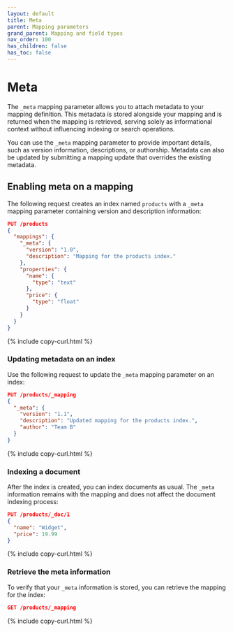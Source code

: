 ```yaml
---
layout: default
title: Meta
parent: Mapping parameters
grand_parent: Mapping and field types
nav_order: 100
has_children: false
has_toc: false
---
```


# Meta

The `_meta` mapping parameter allows you to attach metadata to your mapping definition. This metadata is stored alongside your mapping and is returned when the mapping is retrieved, serving solely as informational context without influencing indexing or search operations.

You can use the `_meta` mapping parameter to provide important details, such as version information, descriptions, or authorship. Metadata can also be updated by submitting a mapping update that overrides the existing metadata.


## Enabling meta on a mapping

The following request creates an index named `products` with a `_meta` mapping parameter containing version and description information:

```json
PUT /products
{
  "mappings": {
    "_meta": {
      "version": "1.0",
      "description": "Mapping for the products index."
    },
    "properties": {
      "name": {
        "type": "text"
      },
      "price": {
        "type": "float"
      }
    }
  }
}
```
{% include copy-curl.html %}

### Updating metadata on an index

Use the following request to update the `_meta` mapping parameter on an index:

```json
PUT /products/_mapping
{
  "_meta": {
    "version": "1.1",
    "description": "Updated mapping for the products index.",
    "author": "Team B"
  }
}
```
{% include copy-curl.html %}

### Indexing a document

After the index is created, you can index documents as usual. The `_meta` information remains with the mapping and does not affect the document indexing process:

```json
PUT /products/_doc/1
{
  "name": "Widget",
  "price": 19.99
}
```
{% include copy-curl.html %}

### Retrieve the meta information

To verify that your `_meta` information is stored, you can retrieve the mapping for the index:

```json
GET /products/_mapping
```
{% include copy-curl.html %}
